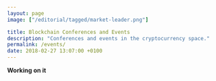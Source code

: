 ```yaml
---
layout: page
image: ["/editorial/tagged/market-leader.png"]

title: Blockchain Conferences and Events
description: "Conferences and events in the cryptocurrency space."
permalink: /events/
date: 2018-02-27 13:07:00 +0100
---
```


**Working on it**

<div class="clearfix"></div>


<div class="clearfix">
<amp-iframe width="750px" height="140px" layout="fixed" sandbox="allow-scripts allow-same-origin allow-modals allow-popups allow-forms"
src="https://amp2disqus.netlify.com/altcointrading/signup-banner.html"><amp-img layout="fill" src="/img/ads/ad-placeholder.jpg" placeholder></amp-img></amp-iframe>
</div>

<div class="clearfix"></div>
